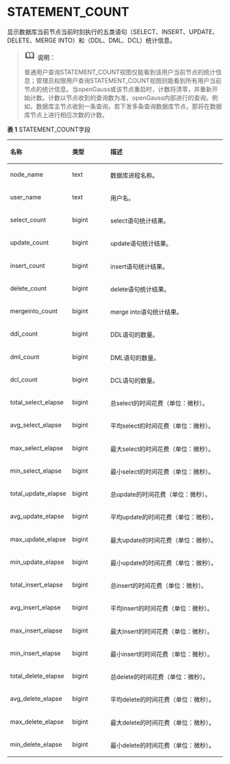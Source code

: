 # STATEMENT\_COUNT<a name="ZH-CN_TOPIC_0289900883"></a>

显示数据库当前节点当前时刻执行的五类语句（SELECT、INSERT、UPDATE、DELETE、MERGE INTO）和（DDL、DML、DCL）统计信息。

>![](public_sys-resources/icon-note.gif) **说明：** 
>
>普通用户查询STATEMENT\_COUNT视图仅能看到该用户当前节点的统计信息；管理员权限用户查询STATEMENT\_COUNT视图则能看到所有用户当前节点的统计信息。当openGauss或该节点重启时，计数将清零，并重新开始计数。计数以节点收到的查询数为准，openGauss内部进行的查询。例如，数据库主节点收到一条查询，若下发多条查询数据库节点，那将在数据库节点上进行相应次数的计数。

**表 1**  STATEMENT\_COUNT字段

<a name="zh-cn_topic_0283137166_zh-cn_topic_0237122656_table1994171295613"></a>
<table><thead align="left"><tr id="zh-cn_topic_0283137166_zh-cn_topic_0237122656_row12237912135617"><th class="cellrowborder" valign="top" width="27.67%" id="mcps1.2.4.1.1"><p id="zh-cn_topic_0283137166_zh-cn_topic_0237122656_p923751216563"><a name="zh-cn_topic_0283137166_zh-cn_topic_0237122656_p923751216563"></a><a name="zh-cn_topic_0283137166_zh-cn_topic_0237122656_p923751216563"></a><strong id="zh-cn_topic_0283137166_zh-cn_topic_0237122656_b3237191216569"><a name="zh-cn_topic_0283137166_zh-cn_topic_0237122656_b3237191216569"></a><a name="zh-cn_topic_0283137166_zh-cn_topic_0237122656_b3237191216569"></a>名称</strong></p>
</th>
<th class="cellrowborder" valign="top" width="17.9%" id="mcps1.2.4.1.2"><p id="zh-cn_topic_0283137166_zh-cn_topic_0237122656_p723718126565"><a name="zh-cn_topic_0283137166_zh-cn_topic_0237122656_p723718126565"></a><a name="zh-cn_topic_0283137166_zh-cn_topic_0237122656_p723718126565"></a><strong id="zh-cn_topic_0283137166_zh-cn_topic_0237122656_b5237712185619"><a name="zh-cn_topic_0283137166_zh-cn_topic_0237122656_b5237712185619"></a><a name="zh-cn_topic_0283137166_zh-cn_topic_0237122656_b5237712185619"></a>类型</strong></p>
</th>
<th class="cellrowborder" valign="top" width="54.43%" id="mcps1.2.4.1.3"><p id="zh-cn_topic_0283137166_zh-cn_topic_0237122656_p142372125566"><a name="zh-cn_topic_0283137166_zh-cn_topic_0237122656_p142372125566"></a><a name="zh-cn_topic_0283137166_zh-cn_topic_0237122656_p142372125566"></a><strong id="zh-cn_topic_0283137166_zh-cn_topic_0237122656_b1623721215561"><a name="zh-cn_topic_0283137166_zh-cn_topic_0237122656_b1623721215561"></a><a name="zh-cn_topic_0283137166_zh-cn_topic_0237122656_b1623721215561"></a>描述</strong></p>
</th>
</tr>
</thead>
<tbody><tr id="zh-cn_topic_0283137166_zh-cn_topic_0237122656_row623751214563"><td class="cellrowborder" valign="top" width="27.67%" headers="mcps1.2.4.1.1 "><p id="zh-cn_topic_0283137166_zh-cn_topic_0237122656_p11237181295616"><a name="zh-cn_topic_0283137166_zh-cn_topic_0237122656_p11237181295616"></a><a name="zh-cn_topic_0283137166_zh-cn_topic_0237122656_p11237181295616"></a>node_name</p>
</td>
<td class="cellrowborder" valign="top" width="17.9%" headers="mcps1.2.4.1.2 "><p id="zh-cn_topic_0283137166_zh-cn_topic_0237122656_p1723771214566"><a name="zh-cn_topic_0283137166_zh-cn_topic_0237122656_p1723771214566"></a><a name="zh-cn_topic_0283137166_zh-cn_topic_0237122656_p1723771214566"></a>text</p>
</td>
<td class="cellrowborder" valign="top" width="54.43%" headers="mcps1.2.4.1.3 "><p id="zh-cn_topic_0283137166_zh-cn_topic_0237122656_p162371512205615"><a name="zh-cn_topic_0283137166_zh-cn_topic_0237122656_p162371512205615"></a><a name="zh-cn_topic_0283137166_zh-cn_topic_0237122656_p162371512205615"></a>数据库进程名称。</p>
</td>
</tr>
<tr id="zh-cn_topic_0283137166_zh-cn_topic_0237122656_row7237912125616"><td class="cellrowborder" valign="top" width="27.67%" headers="mcps1.2.4.1.1 "><p id="zh-cn_topic_0283137166_zh-cn_topic_0237122656_p1923781217567"><a name="zh-cn_topic_0283137166_zh-cn_topic_0237122656_p1923781217567"></a><a name="zh-cn_topic_0283137166_zh-cn_topic_0237122656_p1923781217567"></a>user_name</p>
</td>
<td class="cellrowborder" valign="top" width="17.9%" headers="mcps1.2.4.1.2 "><p id="zh-cn_topic_0283137166_zh-cn_topic_0237122656_p1623701215617"><a name="zh-cn_topic_0283137166_zh-cn_topic_0237122656_p1623701215617"></a><a name="zh-cn_topic_0283137166_zh-cn_topic_0237122656_p1623701215617"></a>text</p>
</td>
<td class="cellrowborder" valign="top" width="54.43%" headers="mcps1.2.4.1.3 "><p id="zh-cn_topic_0283137166_zh-cn_topic_0237122656_p6237171215617"><a name="zh-cn_topic_0283137166_zh-cn_topic_0237122656_p6237171215617"></a><a name="zh-cn_topic_0283137166_zh-cn_topic_0237122656_p6237171215617"></a>用户名。</p>
</td>
</tr>
<tr id="zh-cn_topic_0283137166_zh-cn_topic_0237122656_row7237181255619"><td class="cellrowborder" valign="top" width="27.67%" headers="mcps1.2.4.1.1 "><p id="zh-cn_topic_0283137166_zh-cn_topic_0237122656_p5237412125613"><a name="zh-cn_topic_0283137166_zh-cn_topic_0237122656_p5237412125613"></a><a name="zh-cn_topic_0283137166_zh-cn_topic_0237122656_p5237412125613"></a>select_count</p>
</td>
<td class="cellrowborder" valign="top" width="17.9%" headers="mcps1.2.4.1.2 "><p id="zh-cn_topic_0283137166_zh-cn_topic_0237122656_p112371612135610"><a name="zh-cn_topic_0283137166_zh-cn_topic_0237122656_p112371612135610"></a><a name="zh-cn_topic_0283137166_zh-cn_topic_0237122656_p112371612135610"></a>bigint</p>
</td>
<td class="cellrowborder" valign="top" width="54.43%" headers="mcps1.2.4.1.3 "><p id="zh-cn_topic_0283137166_zh-cn_topic_0237122656_p1623713122561"><a name="zh-cn_topic_0283137166_zh-cn_topic_0237122656_p1623713122561"></a><a name="zh-cn_topic_0283137166_zh-cn_topic_0237122656_p1623713122561"></a>select语句统计结果。</p>
</td>
</tr>
<tr id="zh-cn_topic_0283137166_zh-cn_topic_0237122656_row423714123565"><td class="cellrowborder" valign="top" width="27.67%" headers="mcps1.2.4.1.1 "><p id="zh-cn_topic_0283137166_zh-cn_topic_0237122656_p623711217564"><a name="zh-cn_topic_0283137166_zh-cn_topic_0237122656_p623711217564"></a><a name="zh-cn_topic_0283137166_zh-cn_topic_0237122656_p623711217564"></a>update_count</p>
</td>
<td class="cellrowborder" valign="top" width="17.9%" headers="mcps1.2.4.1.2 "><p id="zh-cn_topic_0283137166_zh-cn_topic_0237122656_p5237111213560"><a name="zh-cn_topic_0283137166_zh-cn_topic_0237122656_p5237111213560"></a><a name="zh-cn_topic_0283137166_zh-cn_topic_0237122656_p5237111213560"></a>bigint</p>
</td>
<td class="cellrowborder" valign="top" width="54.43%" headers="mcps1.2.4.1.3 "><p id="zh-cn_topic_0283137166_zh-cn_topic_0237122656_p1623891275610"><a name="zh-cn_topic_0283137166_zh-cn_topic_0237122656_p1623891275610"></a><a name="zh-cn_topic_0283137166_zh-cn_topic_0237122656_p1623891275610"></a>update语句统计结果。</p>
</td>
</tr>
<tr id="zh-cn_topic_0283137166_zh-cn_topic_0237122656_row72381121569"><td class="cellrowborder" valign="top" width="27.67%" headers="mcps1.2.4.1.1 "><p id="zh-cn_topic_0283137166_zh-cn_topic_0237122656_p1723831211565"><a name="zh-cn_topic_0283137166_zh-cn_topic_0237122656_p1723831211565"></a><a name="zh-cn_topic_0283137166_zh-cn_topic_0237122656_p1723831211565"></a>insert_count</p>
</td>
<td class="cellrowborder" valign="top" width="17.9%" headers="mcps1.2.4.1.2 "><p id="zh-cn_topic_0283137166_zh-cn_topic_0237122656_p7238612105612"><a name="zh-cn_topic_0283137166_zh-cn_topic_0237122656_p7238612105612"></a><a name="zh-cn_topic_0283137166_zh-cn_topic_0237122656_p7238612105612"></a>bigint</p>
</td>
<td class="cellrowborder" valign="top" width="54.43%" headers="mcps1.2.4.1.3 "><p id="zh-cn_topic_0283137166_zh-cn_topic_0237122656_p13238201295615"><a name="zh-cn_topic_0283137166_zh-cn_topic_0237122656_p13238201295615"></a><a name="zh-cn_topic_0283137166_zh-cn_topic_0237122656_p13238201295615"></a>insert语句统计结果。</p>
</td>
</tr>
<tr id="zh-cn_topic_0283137166_zh-cn_topic_0237122656_row16238412135617"><td class="cellrowborder" valign="top" width="27.67%" headers="mcps1.2.4.1.1 "><p id="zh-cn_topic_0283137166_zh-cn_topic_0237122656_p1238121235610"><a name="zh-cn_topic_0283137166_zh-cn_topic_0237122656_p1238121235610"></a><a name="zh-cn_topic_0283137166_zh-cn_topic_0237122656_p1238121235610"></a>delete_count</p>
</td>
<td class="cellrowborder" valign="top" width="17.9%" headers="mcps1.2.4.1.2 "><p id="zh-cn_topic_0283137166_zh-cn_topic_0237122656_p10238812135616"><a name="zh-cn_topic_0283137166_zh-cn_topic_0237122656_p10238812135616"></a><a name="zh-cn_topic_0283137166_zh-cn_topic_0237122656_p10238812135616"></a>bigint</p>
</td>
<td class="cellrowborder" valign="top" width="54.43%" headers="mcps1.2.4.1.3 "><p id="zh-cn_topic_0283137166_zh-cn_topic_0237122656_p42381412165617"><a name="zh-cn_topic_0283137166_zh-cn_topic_0237122656_p42381412165617"></a><a name="zh-cn_topic_0283137166_zh-cn_topic_0237122656_p42381412165617"></a>delete语句统计结果。</p>
</td>
</tr>
<tr id="zh-cn_topic_0283137166_zh-cn_topic_0237122656_row2238111295610"><td class="cellrowborder" valign="top" width="27.67%" headers="mcps1.2.4.1.1 "><p id="zh-cn_topic_0283137166_zh-cn_topic_0237122656_p1823821255612"><a name="zh-cn_topic_0283137166_zh-cn_topic_0237122656_p1823821255612"></a><a name="zh-cn_topic_0283137166_zh-cn_topic_0237122656_p1823821255612"></a>mergeinto_count</p>
</td>
<td class="cellrowborder" valign="top" width="17.9%" headers="mcps1.2.4.1.2 "><p id="zh-cn_topic_0283137166_zh-cn_topic_0237122656_p1623901235620"><a name="zh-cn_topic_0283137166_zh-cn_topic_0237122656_p1623901235620"></a><a name="zh-cn_topic_0283137166_zh-cn_topic_0237122656_p1623901235620"></a>bigint</p>
</td>
<td class="cellrowborder" valign="top" width="54.43%" headers="mcps1.2.4.1.3 "><p id="zh-cn_topic_0283137166_zh-cn_topic_0237122656_p15239412195615"><a name="zh-cn_topic_0283137166_zh-cn_topic_0237122656_p15239412195615"></a><a name="zh-cn_topic_0283137166_zh-cn_topic_0237122656_p15239412195615"></a>merge into语句统计结果。</p>
</td>
</tr>
<tr id="zh-cn_topic_0283137166_zh-cn_topic_0237122656_row3239131212562"><td class="cellrowborder" valign="top" width="27.67%" headers="mcps1.2.4.1.1 "><p id="zh-cn_topic_0283137166_zh-cn_topic_0237122656_p1623911127563"><a name="zh-cn_topic_0283137166_zh-cn_topic_0237122656_p1623911127563"></a><a name="zh-cn_topic_0283137166_zh-cn_topic_0237122656_p1623911127563"></a>ddl_count</p>
</td>
<td class="cellrowborder" valign="top" width="17.9%" headers="mcps1.2.4.1.2 "><p id="zh-cn_topic_0283137166_zh-cn_topic_0237122656_p12391512195615"><a name="zh-cn_topic_0283137166_zh-cn_topic_0237122656_p12391512195615"></a><a name="zh-cn_topic_0283137166_zh-cn_topic_0237122656_p12391512195615"></a>bigint</p>
</td>
<td class="cellrowborder" valign="top" width="54.43%" headers="mcps1.2.4.1.3 "><p id="zh-cn_topic_0283137166_zh-cn_topic_0237122656_p2023913125566"><a name="zh-cn_topic_0283137166_zh-cn_topic_0237122656_p2023913125566"></a><a name="zh-cn_topic_0283137166_zh-cn_topic_0237122656_p2023913125566"></a>DDL语句的数量。</p>
</td>
</tr>
<tr id="zh-cn_topic_0283137166_zh-cn_topic_0237122656_row142393122565"><td class="cellrowborder" valign="top" width="27.67%" headers="mcps1.2.4.1.1 "><p id="zh-cn_topic_0283137166_zh-cn_topic_0237122656_p2239112165617"><a name="zh-cn_topic_0283137166_zh-cn_topic_0237122656_p2239112165617"></a><a name="zh-cn_topic_0283137166_zh-cn_topic_0237122656_p2239112165617"></a>dml_count</p>
</td>
<td class="cellrowborder" valign="top" width="17.9%" headers="mcps1.2.4.1.2 "><p id="zh-cn_topic_0283137166_zh-cn_topic_0237122656_p1423921255616"><a name="zh-cn_topic_0283137166_zh-cn_topic_0237122656_p1423921255616"></a><a name="zh-cn_topic_0283137166_zh-cn_topic_0237122656_p1423921255616"></a>bigint</p>
</td>
<td class="cellrowborder" valign="top" width="54.43%" headers="mcps1.2.4.1.3 "><p id="zh-cn_topic_0283137166_zh-cn_topic_0237122656_p1923901219563"><a name="zh-cn_topic_0283137166_zh-cn_topic_0237122656_p1923901219563"></a><a name="zh-cn_topic_0283137166_zh-cn_topic_0237122656_p1923901219563"></a>DML语句的数量。</p>
</td>
</tr>
<tr id="zh-cn_topic_0283137166_zh-cn_topic_0237122656_row423991255613"><td class="cellrowborder" valign="top" width="27.67%" headers="mcps1.2.4.1.1 "><p id="zh-cn_topic_0283137166_zh-cn_topic_0237122656_p14239101215568"><a name="zh-cn_topic_0283137166_zh-cn_topic_0237122656_p14239101215568"></a><a name="zh-cn_topic_0283137166_zh-cn_topic_0237122656_p14239101215568"></a>dcl_count</p>
</td>
<td class="cellrowborder" valign="top" width="17.9%" headers="mcps1.2.4.1.2 "><p id="zh-cn_topic_0283137166_zh-cn_topic_0237122656_p123961210561"><a name="zh-cn_topic_0283137166_zh-cn_topic_0237122656_p123961210561"></a><a name="zh-cn_topic_0283137166_zh-cn_topic_0237122656_p123961210561"></a>bigint</p>
</td>
<td class="cellrowborder" valign="top" width="54.43%" headers="mcps1.2.4.1.3 "><p id="zh-cn_topic_0283137166_zh-cn_topic_0237122656_p3239112185612"><a name="zh-cn_topic_0283137166_zh-cn_topic_0237122656_p3239112185612"></a><a name="zh-cn_topic_0283137166_zh-cn_topic_0237122656_p3239112185612"></a>DCL语句的数量。</p>
</td>
</tr>
<tr id="zh-cn_topic_0283137166_zh-cn_topic_0237122656_row0239181225616"><td class="cellrowborder" valign="top" width="27.67%" headers="mcps1.2.4.1.1 "><p id="zh-cn_topic_0283137166_zh-cn_topic_0237122656_p14239111211561"><a name="zh-cn_topic_0283137166_zh-cn_topic_0237122656_p14239111211561"></a><a name="zh-cn_topic_0283137166_zh-cn_topic_0237122656_p14239111211561"></a>total_select_elapse</p>
</td>
<td class="cellrowborder" valign="top" width="17.9%" headers="mcps1.2.4.1.2 "><p id="zh-cn_topic_0283137166_zh-cn_topic_0237122656_p023961219565"><a name="zh-cn_topic_0283137166_zh-cn_topic_0237122656_p023961219565"></a><a name="zh-cn_topic_0283137166_zh-cn_topic_0237122656_p023961219565"></a>bigint</p>
</td>
<td class="cellrowborder" valign="top" width="54.43%" headers="mcps1.2.4.1.3 "><p id="zh-cn_topic_0283137166_zh-cn_topic_0237122656_p623913126560"><a name="zh-cn_topic_0283137166_zh-cn_topic_0237122656_p623913126560"></a><a name="zh-cn_topic_0283137166_zh-cn_topic_0237122656_p623913126560"></a>总select的时间花费（单位：微秒）。</p>
</td>
</tr>
<tr id="zh-cn_topic_0283137166_zh-cn_topic_0237122656_row13239111285612"><td class="cellrowborder" valign="top" width="27.67%" headers="mcps1.2.4.1.1 "><p id="zh-cn_topic_0283137166_zh-cn_topic_0237122656_p10239171285611"><a name="zh-cn_topic_0283137166_zh-cn_topic_0237122656_p10239171285611"></a><a name="zh-cn_topic_0283137166_zh-cn_topic_0237122656_p10239171285611"></a>avg_select_elapse</p>
</td>
<td class="cellrowborder" valign="top" width="17.9%" headers="mcps1.2.4.1.2 "><p id="zh-cn_topic_0283137166_zh-cn_topic_0237122656_p9239112125613"><a name="zh-cn_topic_0283137166_zh-cn_topic_0237122656_p9239112125613"></a><a name="zh-cn_topic_0283137166_zh-cn_topic_0237122656_p9239112125613"></a>bigint</p>
</td>
<td class="cellrowborder" valign="top" width="54.43%" headers="mcps1.2.4.1.3 "><p id="zh-cn_topic_0283137166_zh-cn_topic_0237122656_p9239812195619"><a name="zh-cn_topic_0283137166_zh-cn_topic_0237122656_p9239812195619"></a><a name="zh-cn_topic_0283137166_zh-cn_topic_0237122656_p9239812195619"></a>平均select的时间花费（单位：微秒）。</p>
</td>
</tr>
<tr id="zh-cn_topic_0283137166_zh-cn_topic_0237122656_row11239171212565"><td class="cellrowborder" valign="top" width="27.67%" headers="mcps1.2.4.1.1 "><p id="zh-cn_topic_0283137166_zh-cn_topic_0237122656_p723910124563"><a name="zh-cn_topic_0283137166_zh-cn_topic_0237122656_p723910124563"></a><a name="zh-cn_topic_0283137166_zh-cn_topic_0237122656_p723910124563"></a>max_select_elapse</p>
</td>
<td class="cellrowborder" valign="top" width="17.9%" headers="mcps1.2.4.1.2 "><p id="zh-cn_topic_0283137166_zh-cn_topic_0237122656_p10239512145611"><a name="zh-cn_topic_0283137166_zh-cn_topic_0237122656_p10239512145611"></a><a name="zh-cn_topic_0283137166_zh-cn_topic_0237122656_p10239512145611"></a>bigint</p>
</td>
<td class="cellrowborder" valign="top" width="54.43%" headers="mcps1.2.4.1.3 "><p id="zh-cn_topic_0283137166_zh-cn_topic_0237122656_p19239212195612"><a name="zh-cn_topic_0283137166_zh-cn_topic_0237122656_p19239212195612"></a><a name="zh-cn_topic_0283137166_zh-cn_topic_0237122656_p19239212195612"></a>最大select的时间花费（单位：微秒）。</p>
</td>
</tr>
<tr id="zh-cn_topic_0283137166_zh-cn_topic_0237122656_row62394127569"><td class="cellrowborder" valign="top" width="27.67%" headers="mcps1.2.4.1.1 "><p id="zh-cn_topic_0283137166_zh-cn_topic_0237122656_p623918126568"><a name="zh-cn_topic_0283137166_zh-cn_topic_0237122656_p623918126568"></a><a name="zh-cn_topic_0283137166_zh-cn_topic_0237122656_p623918126568"></a>min_select_elapse</p>
</td>
<td class="cellrowborder" valign="top" width="17.9%" headers="mcps1.2.4.1.2 "><p id="zh-cn_topic_0283137166_zh-cn_topic_0237122656_p42393123564"><a name="zh-cn_topic_0283137166_zh-cn_topic_0237122656_p42393123564"></a><a name="zh-cn_topic_0283137166_zh-cn_topic_0237122656_p42393123564"></a>bigint</p>
</td>
<td class="cellrowborder" valign="top" width="54.43%" headers="mcps1.2.4.1.3 "><p id="zh-cn_topic_0283137166_zh-cn_topic_0237122656_p424011220567"><a name="zh-cn_topic_0283137166_zh-cn_topic_0237122656_p424011220567"></a><a name="zh-cn_topic_0283137166_zh-cn_topic_0237122656_p424011220567"></a>最小select的时间花费（单位：微秒）。</p>
</td>
</tr>
<tr id="zh-cn_topic_0283137166_zh-cn_topic_0237122656_row924019127561"><td class="cellrowborder" valign="top" width="27.67%" headers="mcps1.2.4.1.1 "><p id="zh-cn_topic_0283137166_zh-cn_topic_0237122656_p22401912125619"><a name="zh-cn_topic_0283137166_zh-cn_topic_0237122656_p22401912125619"></a><a name="zh-cn_topic_0283137166_zh-cn_topic_0237122656_p22401912125619"></a>total_update_elapse</p>
</td>
<td class="cellrowborder" valign="top" width="17.9%" headers="mcps1.2.4.1.2 "><p id="zh-cn_topic_0283137166_zh-cn_topic_0237122656_p112401412105619"><a name="zh-cn_topic_0283137166_zh-cn_topic_0237122656_p112401412105619"></a><a name="zh-cn_topic_0283137166_zh-cn_topic_0237122656_p112401412105619"></a>bigint</p>
</td>
<td class="cellrowborder" valign="top" width="54.43%" headers="mcps1.2.4.1.3 "><p id="zh-cn_topic_0283137166_zh-cn_topic_0237122656_p162406123562"><a name="zh-cn_topic_0283137166_zh-cn_topic_0237122656_p162406123562"></a><a name="zh-cn_topic_0283137166_zh-cn_topic_0237122656_p162406123562"></a>总update的时间花费（单位：微秒）。</p>
</td>
</tr>
<tr id="zh-cn_topic_0283137166_zh-cn_topic_0237122656_row524031255614"><td class="cellrowborder" valign="top" width="27.67%" headers="mcps1.2.4.1.1 "><p id="zh-cn_topic_0283137166_zh-cn_topic_0237122656_p8240712105611"><a name="zh-cn_topic_0283137166_zh-cn_topic_0237122656_p8240712105611"></a><a name="zh-cn_topic_0283137166_zh-cn_topic_0237122656_p8240712105611"></a>avg_update_elapse</p>
</td>
<td class="cellrowborder" valign="top" width="17.9%" headers="mcps1.2.4.1.2 "><p id="zh-cn_topic_0283137166_zh-cn_topic_0237122656_p11240412145614"><a name="zh-cn_topic_0283137166_zh-cn_topic_0237122656_p11240412145614"></a><a name="zh-cn_topic_0283137166_zh-cn_topic_0237122656_p11240412145614"></a>bigint</p>
</td>
<td class="cellrowborder" valign="top" width="54.43%" headers="mcps1.2.4.1.3 "><p id="zh-cn_topic_0283137166_zh-cn_topic_0237122656_p22401112185613"><a name="zh-cn_topic_0283137166_zh-cn_topic_0237122656_p22401112185613"></a><a name="zh-cn_topic_0283137166_zh-cn_topic_0237122656_p22401112185613"></a>平均update的时间花费（单位：微秒）。</p>
</td>
</tr>
<tr id="zh-cn_topic_0283137166_zh-cn_topic_0237122656_row2024031275619"><td class="cellrowborder" valign="top" width="27.67%" headers="mcps1.2.4.1.1 "><p id="zh-cn_topic_0283137166_zh-cn_topic_0237122656_p18240101217564"><a name="zh-cn_topic_0283137166_zh-cn_topic_0237122656_p18240101217564"></a><a name="zh-cn_topic_0283137166_zh-cn_topic_0237122656_p18240101217564"></a>max_update_elapse</p>
</td>
<td class="cellrowborder" valign="top" width="17.9%" headers="mcps1.2.4.1.2 "><p id="zh-cn_topic_0283137166_zh-cn_topic_0237122656_p1024011215611"><a name="zh-cn_topic_0283137166_zh-cn_topic_0237122656_p1024011215611"></a><a name="zh-cn_topic_0283137166_zh-cn_topic_0237122656_p1024011215611"></a>bigint</p>
</td>
<td class="cellrowborder" valign="top" width="54.43%" headers="mcps1.2.4.1.3 "><p id="zh-cn_topic_0283137166_zh-cn_topic_0237122656_p13240161245612"><a name="zh-cn_topic_0283137166_zh-cn_topic_0237122656_p13240161245612"></a><a name="zh-cn_topic_0283137166_zh-cn_topic_0237122656_p13240161245612"></a>最大update的时间花费（单位：微秒）。</p>
</td>
</tr>
<tr id="zh-cn_topic_0283137166_zh-cn_topic_0237122656_row19240101218568"><td class="cellrowborder" valign="top" width="27.67%" headers="mcps1.2.4.1.1 "><p id="zh-cn_topic_0283137166_zh-cn_topic_0237122656_p16240512135612"><a name="zh-cn_topic_0283137166_zh-cn_topic_0237122656_p16240512135612"></a><a name="zh-cn_topic_0283137166_zh-cn_topic_0237122656_p16240512135612"></a>min_update_elapse</p>
</td>
<td class="cellrowborder" valign="top" width="17.9%" headers="mcps1.2.4.1.2 "><p id="zh-cn_topic_0283137166_zh-cn_topic_0237122656_p62401122560"><a name="zh-cn_topic_0283137166_zh-cn_topic_0237122656_p62401122560"></a><a name="zh-cn_topic_0283137166_zh-cn_topic_0237122656_p62401122560"></a>bigint</p>
</td>
<td class="cellrowborder" valign="top" width="54.43%" headers="mcps1.2.4.1.3 "><p id="zh-cn_topic_0283137166_zh-cn_topic_0237122656_p13240121212561"><a name="zh-cn_topic_0283137166_zh-cn_topic_0237122656_p13240121212561"></a><a name="zh-cn_topic_0283137166_zh-cn_topic_0237122656_p13240121212561"></a>最小update的时间花费（单位：微秒）。</p>
</td>
</tr>
<tr id="zh-cn_topic_0283137166_zh-cn_topic_0237122656_row8240121219567"><td class="cellrowborder" valign="top" width="27.67%" headers="mcps1.2.4.1.1 "><p id="zh-cn_topic_0283137166_zh-cn_topic_0237122656_p3240121285611"><a name="zh-cn_topic_0283137166_zh-cn_topic_0237122656_p3240121285611"></a><a name="zh-cn_topic_0283137166_zh-cn_topic_0237122656_p3240121285611"></a>total_insert_elapse</p>
</td>
<td class="cellrowborder" valign="top" width="17.9%" headers="mcps1.2.4.1.2 "><p id="zh-cn_topic_0283137166_zh-cn_topic_0237122656_p1124021295613"><a name="zh-cn_topic_0283137166_zh-cn_topic_0237122656_p1124021295613"></a><a name="zh-cn_topic_0283137166_zh-cn_topic_0237122656_p1124021295613"></a>bigint</p>
</td>
<td class="cellrowborder" valign="top" width="54.43%" headers="mcps1.2.4.1.3 "><p id="zh-cn_topic_0283137166_zh-cn_topic_0237122656_p47303468312"><a name="zh-cn_topic_0283137166_zh-cn_topic_0237122656_p47303468312"></a><a name="zh-cn_topic_0283137166_zh-cn_topic_0237122656_p47303468312"></a>总insert的时间花费（单位：微秒）。</p>
</td>
</tr>
<tr id="zh-cn_topic_0283137166_zh-cn_topic_0237122656_row924071215610"><td class="cellrowborder" valign="top" width="27.67%" headers="mcps1.2.4.1.1 "><p id="zh-cn_topic_0283137166_zh-cn_topic_0237122656_p1024021225617"><a name="zh-cn_topic_0283137166_zh-cn_topic_0237122656_p1024021225617"></a><a name="zh-cn_topic_0283137166_zh-cn_topic_0237122656_p1024021225617"></a>avg_insert_elapse</p>
</td>
<td class="cellrowborder" valign="top" width="17.9%" headers="mcps1.2.4.1.2 "><p id="zh-cn_topic_0283137166_zh-cn_topic_0237122656_p92402012175619"><a name="zh-cn_topic_0283137166_zh-cn_topic_0237122656_p92402012175619"></a><a name="zh-cn_topic_0283137166_zh-cn_topic_0237122656_p92402012175619"></a>bigint</p>
</td>
<td class="cellrowborder" valign="top" width="54.43%" headers="mcps1.2.4.1.3 "><p id="zh-cn_topic_0283137166_zh-cn_topic_0237122656_p824001205617"><a name="zh-cn_topic_0283137166_zh-cn_topic_0237122656_p824001205617"></a><a name="zh-cn_topic_0283137166_zh-cn_topic_0237122656_p824001205617"></a>平均insert的时间花费（单位：微秒）。</p>
</td>
</tr>
<tr id="zh-cn_topic_0283137166_zh-cn_topic_0237122656_row7240161235617"><td class="cellrowborder" valign="top" width="27.67%" headers="mcps1.2.4.1.1 "><p id="zh-cn_topic_0283137166_zh-cn_topic_0237122656_p15240181213568"><a name="zh-cn_topic_0283137166_zh-cn_topic_0237122656_p15240181213568"></a><a name="zh-cn_topic_0283137166_zh-cn_topic_0237122656_p15240181213568"></a>max_insert_elapse</p>
</td>
<td class="cellrowborder" valign="top" width="17.9%" headers="mcps1.2.4.1.2 "><p id="zh-cn_topic_0283137166_zh-cn_topic_0237122656_p02401812145620"><a name="zh-cn_topic_0283137166_zh-cn_topic_0237122656_p02401812145620"></a><a name="zh-cn_topic_0283137166_zh-cn_topic_0237122656_p02401812145620"></a>bigint</p>
</td>
<td class="cellrowborder" valign="top" width="54.43%" headers="mcps1.2.4.1.3 "><p id="zh-cn_topic_0283137166_zh-cn_topic_0237122656_p224061219563"><a name="zh-cn_topic_0283137166_zh-cn_topic_0237122656_p224061219563"></a><a name="zh-cn_topic_0283137166_zh-cn_topic_0237122656_p224061219563"></a>最大insert的时间花费（单位：微秒）。</p>
</td>
</tr>
<tr id="zh-cn_topic_0283137166_zh-cn_topic_0237122656_row1524011216565"><td class="cellrowborder" valign="top" width="27.67%" headers="mcps1.2.4.1.1 "><p id="zh-cn_topic_0283137166_zh-cn_topic_0237122656_p1624051285617"><a name="zh-cn_topic_0283137166_zh-cn_topic_0237122656_p1624051285617"></a><a name="zh-cn_topic_0283137166_zh-cn_topic_0237122656_p1624051285617"></a>min_insert_elapse</p>
</td>
<td class="cellrowborder" valign="top" width="17.9%" headers="mcps1.2.4.1.2 "><p id="zh-cn_topic_0283137166_zh-cn_topic_0237122656_p82411212105613"><a name="zh-cn_topic_0283137166_zh-cn_topic_0237122656_p82411212105613"></a><a name="zh-cn_topic_0283137166_zh-cn_topic_0237122656_p82411212105613"></a>bigint</p>
</td>
<td class="cellrowborder" valign="top" width="54.43%" headers="mcps1.2.4.1.3 "><p id="zh-cn_topic_0283137166_zh-cn_topic_0237122656_p224181265619"><a name="zh-cn_topic_0283137166_zh-cn_topic_0237122656_p224181265619"></a><a name="zh-cn_topic_0283137166_zh-cn_topic_0237122656_p224181265619"></a>最小insert的时间花费（单位：微秒）。</p>
</td>
</tr>
<tr id="zh-cn_topic_0283137166_zh-cn_topic_0237122656_row1824151215567"><td class="cellrowborder" valign="top" width="27.67%" headers="mcps1.2.4.1.1 "><p id="zh-cn_topic_0283137166_zh-cn_topic_0237122656_p4241312185612"><a name="zh-cn_topic_0283137166_zh-cn_topic_0237122656_p4241312185612"></a><a name="zh-cn_topic_0283137166_zh-cn_topic_0237122656_p4241312185612"></a>total_delete_elapse</p>
</td>
<td class="cellrowborder" valign="top" width="17.9%" headers="mcps1.2.4.1.2 "><p id="zh-cn_topic_0283137166_zh-cn_topic_0237122656_p624141217562"><a name="zh-cn_topic_0283137166_zh-cn_topic_0237122656_p624141217562"></a><a name="zh-cn_topic_0283137166_zh-cn_topic_0237122656_p624141217562"></a>bigint</p>
</td>
<td class="cellrowborder" valign="top" width="54.43%" headers="mcps1.2.4.1.3 "><p id="zh-cn_topic_0283137166_zh-cn_topic_0237122656_p324171217563"><a name="zh-cn_topic_0283137166_zh-cn_topic_0237122656_p324171217563"></a><a name="zh-cn_topic_0283137166_zh-cn_topic_0237122656_p324171217563"></a>总delete的时间花费（单位：微秒）。</p>
</td>
</tr>
<tr id="zh-cn_topic_0283137166_zh-cn_topic_0237122656_row19241012105613"><td class="cellrowborder" valign="top" width="27.67%" headers="mcps1.2.4.1.1 "><p id="zh-cn_topic_0283137166_zh-cn_topic_0237122656_p1624141245619"><a name="zh-cn_topic_0283137166_zh-cn_topic_0237122656_p1624141245619"></a><a name="zh-cn_topic_0283137166_zh-cn_topic_0237122656_p1624141245619"></a>avg_delete_elapse</p>
</td>
<td class="cellrowborder" valign="top" width="17.9%" headers="mcps1.2.4.1.2 "><p id="zh-cn_topic_0283137166_zh-cn_topic_0237122656_p112411112115610"><a name="zh-cn_topic_0283137166_zh-cn_topic_0237122656_p112411112115610"></a><a name="zh-cn_topic_0283137166_zh-cn_topic_0237122656_p112411112115610"></a>bigint</p>
</td>
<td class="cellrowborder" valign="top" width="54.43%" headers="mcps1.2.4.1.3 "><p id="zh-cn_topic_0283137166_zh-cn_topic_0237122656_p22411121563"><a name="zh-cn_topic_0283137166_zh-cn_topic_0237122656_p22411121563"></a><a name="zh-cn_topic_0283137166_zh-cn_topic_0237122656_p22411121563"></a>平均delete的时间花费（单位：微秒）。</p>
</td>
</tr>
<tr id="zh-cn_topic_0283137166_zh-cn_topic_0237122656_row1224112126565"><td class="cellrowborder" valign="top" width="27.67%" headers="mcps1.2.4.1.1 "><p id="zh-cn_topic_0283137166_zh-cn_topic_0237122656_p12411312165616"><a name="zh-cn_topic_0283137166_zh-cn_topic_0237122656_p12411312165616"></a><a name="zh-cn_topic_0283137166_zh-cn_topic_0237122656_p12411312165616"></a>max_delete_elapse</p>
</td>
<td class="cellrowborder" valign="top" width="17.9%" headers="mcps1.2.4.1.2 "><p id="zh-cn_topic_0283137166_zh-cn_topic_0237122656_p8241191265614"><a name="zh-cn_topic_0283137166_zh-cn_topic_0237122656_p8241191265614"></a><a name="zh-cn_topic_0283137166_zh-cn_topic_0237122656_p8241191265614"></a>bigint</p>
</td>
<td class="cellrowborder" valign="top" width="54.43%" headers="mcps1.2.4.1.3 "><p id="zh-cn_topic_0283137166_zh-cn_topic_0237122656_p16241121225615"><a name="zh-cn_topic_0283137166_zh-cn_topic_0237122656_p16241121225615"></a><a name="zh-cn_topic_0283137166_zh-cn_topic_0237122656_p16241121225615"></a>最大delete的时间花费（单位：微秒）。</p>
</td>
</tr>
<tr id="zh-cn_topic_0283137166_zh-cn_topic_0237122656_row1241141220565"><td class="cellrowborder" valign="top" width="27.67%" headers="mcps1.2.4.1.1 "><p id="zh-cn_topic_0283137166_zh-cn_topic_0237122656_p1524171225616"><a name="zh-cn_topic_0283137166_zh-cn_topic_0237122656_p1524171225616"></a><a name="zh-cn_topic_0283137166_zh-cn_topic_0237122656_p1524171225616"></a>min_delete_elapse</p>
</td>
<td class="cellrowborder" valign="top" width="17.9%" headers="mcps1.2.4.1.2 "><p id="zh-cn_topic_0283137166_zh-cn_topic_0237122656_p102411312185616"><a name="zh-cn_topic_0283137166_zh-cn_topic_0237122656_p102411312185616"></a><a name="zh-cn_topic_0283137166_zh-cn_topic_0237122656_p102411312185616"></a>bigint</p>
</td>
<td class="cellrowborder" valign="top" width="54.43%" headers="mcps1.2.4.1.3 "><p id="zh-cn_topic_0283137166_zh-cn_topic_0237122656_p82411312145617"><a name="zh-cn_topic_0283137166_zh-cn_topic_0237122656_p82411312145617"></a><a name="zh-cn_topic_0283137166_zh-cn_topic_0237122656_p82411312145617"></a>最小delete的时间花费（单位：微秒）。</p>
</td>
</tr>
</tbody>
</table>

